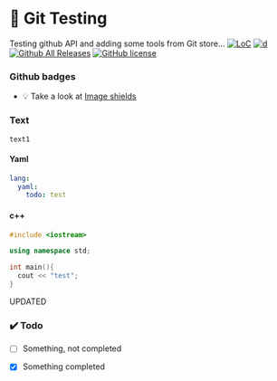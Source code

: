# 🧪 Git Testing
Testing github API and adding some tools from Git store...
[![LoC](https://tokei.rs/b1/github/MitasVit/Git_testing)]()
[![d](https://www.codefactor.io/Content/badges/A.svg)]()
[![Github All Releases](https://img.shields.io/github/downloads/MitasVit/Git_testing/total.svg?style=for-the-badge)](https://github.com/MitasVit/Git_testing/releases)
[![GitHub license](https://img.shields.io/badge/license-MIT-blue.svg?style=for-the-badge)]()

### Github badges
* 💡 Take a look at [Image shields](https://img.shields.io/) 

### Text

```
text1
```
#### Yaml
```yaml
lang:
  yaml:
    todo: test
```
#### c++
```c++
#include <iostream>

using namespace std;

int main(){
  cout << "test";
}
```
UPDATED
### ✔️ Todo
- [ ] Something, not completed
- [x] Something completed

